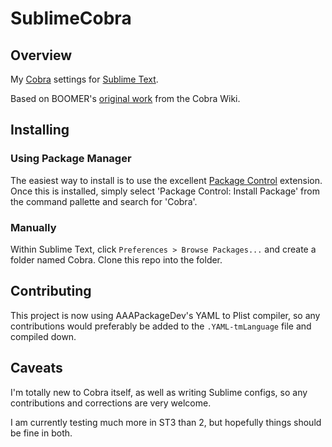 # SublimeCobra #

## Overview ##

My [Cobra][cobra] settings for [Sublime Text][st].

Based on BOOMER's [original work][wiki] from the Cobra Wiki.

[cobra]: http://cobra-language.com
[st]: http://www.sublimetext.com
[wiki]: http://cobra-language.com/trac/cobra/wiki/SublimeText

## Installing ##

### Using Package Manager ###

The easiest way to install is to use the excellent [Package Control][pc] extension.
Once this is installed, simply select 'Package Control: Install Package' from the command pallette
and search for 'Cobra'.

### Manually ###

Within Sublime Text, click `Preferences > Browse Packages...` and create a folder named Cobra.
Clone this repo into the folder.

[pc]: https://sublime.wbond.net/installation

## Contributing ##

This project is now using AAAPackageDev's YAML to Plist compiler, so any contributions would preferably be added to the `.YAML-tmLanguage` file and compiled down.

## Caveats ##

I'm totally new to Cobra itself, as well as writing Sublime configs, so any contributions and 
corrections are very welcome.

I am currently testing much more in ST3 than 2, but hopefully things should be fine in both.
